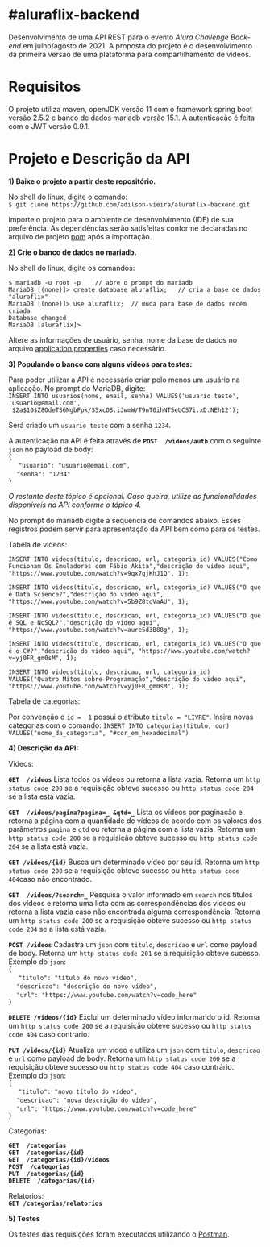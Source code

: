 # #aluraflix-backend
Desenvolvimento de uma API REST para o evento *Alura Challenge Back-end* em julho/agosto de 2021. A proposta do projeto é o desenvolvimento da primeira versão de uma plataforma para compartilhamento de vídeos. 
<br />

# Requisitos
O projeto utiliza maven, openJDK versão 11 com o framework spring boot versão 2.5.2 e banco de dados mariadb versão 15.1. A autenticação é feita com o JWT versão 0.9.1.

# Projeto e Descrição da API

**1) Baixe o projeto a partir deste repositório.** <br />

No shell do linux, digite o comando: <br />
`$ git clone https://github.com/adilson-vieira/aluraflix-backend.git`

Importe o projeto para o ambiente de desenvolvimento (IDE) de sua preferência. As dependências serão satisfeitas conforme declaradas no arquivo de projeto [pom](https://github.com/adilson-vieira/aluraflix-backend/blob/main/pom.xml) após a importação.

**2) Crie o banco de dados no mariadb.**

No shell do linux, digite os comandos:

`$ mariadb -u root -p    // abre o prompt do mariadb` <br />
`MariaDB [(none)]> create database aluraflix;   // cria a base de dados "aluraflix" ` <br />
`MariaDB [(none)]> use aluraflix;  // muda para base de dados recém criada ` <br />
`Database changed` <br />
`MariaDB [aluraflix]>`

Altere as informações de usuário, senha, nome da base de dados no arquivo [application.properties](https://github.com/adilson-vieira/aluraflix-backend/blob/main/src/main/resources/application.properties) caso necessário.

**3) Populando o banco com alguns vídeos para testes:**

Para poder utilizar a API é necessário criar pelo menos um usuário na aplicação. No prompt do MariaDB, digite: <br />
`INSERT INTO usuarios(nome, email, senha) VALUES('usuario teste', 'usuario@email.com', '$2a$10$Z8OdeTS6NgbFpk/S5xcOS.iJwmW/T9nT0ihNT5eUCS7i.xD.NEh12');`

Será criado um `usuario teste` com a senha `1234`. <br />

A autenticação na API é feita através de **`POST  /videos/auth`** com o seguinte `json` no payload de body:<br />
`{` <br />
          &nbsp;&nbsp;&nbsp;&nbsp; `"usuario": "usuario@email.com",` <br />
          &nbsp;&nbsp;&nbsp;&nbsp;`"senha": "1234"`          
`}` <br />

*O restante deste tópico é opcional. Caso queira, utilize as funcionalidades disponíveis na API conforme o tópico 4.*

No prompt do mariadb digite a sequência de comandos abaixo. Esses registros podem servir para apresentação da API bem como para os testes.

Tabela de videos:

`INSERT INTO videos(titulo, descricao, url, categoria_id) VALUES("Como Funcionam Os Emuladores com Fábio Akita","descrição do video aqui", "https://www.youtube.com/watch?v=9qx7qjKhJ1Q", 1);`

`INSERT INTO videos(titulo, descricao, url, categoria_id) VALUES("O que é Data Science?","descrição do video aqui", "https://www.youtube.com/watch?v=5b9Z8toVaAU", 1);`

`INSERT INTO videos(titulo, descricao, url, categoria_id) VALUES("O que é SQL e NoSQL?","descrição do video aqui", "https://www.youtube.com/watch?v=aure5d3B88g", 1);`

`INSERT INTO videos(titulo, descricao, url, categoria_id) VALUES("O que é o C#?","descrição do video aqui", "https://www.youtube.com/watch?v=yj0FR_gm0sM", 1);`

`INSERT INTO videos(titulo, descricao, url, categoria_id) VALUES("Quatro Mitos sobre Programação","descrição do video aqui", "https://www.youtube.com/watch?v=yj0FR_gm0sM", 1);`

Tabela de categorias:

Por convenção o `id =  1` possui o atributo `titulo = "LIVRE"`. Insira novas categorias com o comando:
`INSERT INTO categorias(titulo, cor) VALUES("nome_da_categoria", "#cor_em_hexadecimal")`

**4) Descrição da API:** 

Videos:

**`GET  /videos`**     Lista todos os vídeos ou retorna a lista vazia. Retorna um `http status code 200` se a requisição obteve sucesso ou `http status code 204` se a lista está vazia.

**`GET  /videos/pagina?pagina=_ &qtd=_`**     Lista os vídeos por paginacão e retorna a página com a quantidade de vídeos de acordo com os valores dos parâmetros `pagina` e `qtd` ou retorna a página com a lista vazia. Retorna um `http status code 200` se a requisição obteve sucesso ou `http status code 204` se a lista está vazia.

**`GET /videos/{id}`**    Busca um determinado vídeo por seu id. Retorna um `http status code 200` se a requisição obteve sucesso ou `http status code 404`caso não encontrado.

**`GET  /videos/?search=_`**     Pesquisa o valor informado em `search` nos títulos dos vídeos e retorna uma lista com as correspondências dos vídeos ou retorna a lista vazia caso não encontrada alguma correspondência. Retorna um `http status code 200` se a requisição obteve sucesso ou `http status code 204` se a lista está vazia.

**`POST /videos`**     Cadastra um `json` com `titulo`, `descricao` e `url` como payload de body. Retorna um `http status code 201` se a requisição obteve sucesso. Exemplo do `json`: 
<br />`{` <br />
          &nbsp;&nbsp;&nbsp;&nbsp; `"titulo": "título do novo vídeo",` <br />
          &nbsp;&nbsp;&nbsp;&nbsp;`"descricao": "descrição do novo vídeo",`   
          &nbsp;&nbsp;&nbsp;&nbsp;`"url": "https://www.youtube.com/watch?v=code_here"`     
`}` <br />

**`DELETE /videos/{id}`**   Exclui um determinado vídeo informando o id. Retorna um `http status code 200` se a requisição obteve sucesso ou `http status code 404` caso contrário.

**`PUT /videos/{id}`**    Atualiza um vídeo e utiliza um `json` com `titulo`, `descricao` e `url` como payload de body. Retorna um `http status code 200` se a requisição obteve sucesso ou `http status code 404` caso contrário. Exemplo do `json`: 
<br />`{` <br />
          &nbsp;&nbsp;&nbsp;&nbsp; `"titulo": "novo título do vídeo",` <br />
          &nbsp;&nbsp;&nbsp;&nbsp;`"descricao": "nova descrição do vídeo",`   
          &nbsp;&nbsp;&nbsp;&nbsp;`"url": "https://www.youtube.com/watch?v=code_here"`     
`}` <br />

Categorias: 

**`GET  /categorias`**  <br /> 
**`GET  /categorias/{id}`** <br />
**`GET  /categorias/{id}/videos`** <br />
**`POST  /categorias`** <br />
**`PUT  /categorias/{id}`** <br />
**`DELETE  /categorias/{id}`** <br />

Relatorios: <br />
**`GET /categorias/relatorios`** <br />

**5) Testes**

Os testes das requisições foram executados utilizando o [Postman](https://www.postman.com).

